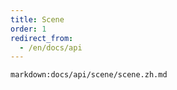 ```yaml
---
title: Scene
order: 1
redirect_from:
  - /en/docs/api
---
```


`markdown:docs/api/scene/scene.zh.md`
